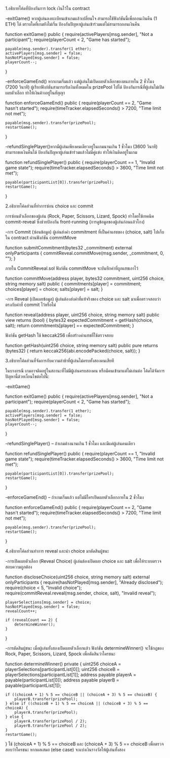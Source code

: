 1.อธิบายโค้ดที่ป้องกันการ lock เงินไว้ใน contract

-exitGame() หากผู้เล่นลงทะเบียนเข้าเกมแล้วเปลี่ยนใจ สามารถใช้ฟังก์ชันนี้เพื่อถอนเงินคืน (1 ETH) ได้ ตราบใดที่เกมยังไม่เริ่ม
ป้องกันปัญหาผู้เล่นเข้าร่วมแต่ไม่สามารถถอนเงินคืน


function exitGame() public {
    require(activePlayers[msg.sender], "Not a participant");
    require(playerCount < 2, "Game has started");
    
    payable(msg.sender).transfer(1 ether);
    activePlayers[msg.sender] = false;
    hasNotPlayed[msg.sender] = false;
    playerCount--;
}


-enforceGameEnd() หากเกมเริ่มแล้ว แต่ผู้เล่นไม่เปิดเผยตัวเลือกของตนภายใน 2 ชั่วโมง (7200 วินาที) ผู้เรียกฟังก์ชันสามารถรับเงินทั้งหมดใน prizePool ไปได้
ป้องกันกรณีที่ผู้เล่นไม่เปิดเผยตัวเลือก ทำให้เงินค้างอยู่ในสัญญา

function enforceGameEnd() public {
    require(playerCount == 2, "Game hasn't started");
    require(timeTracker.elapsedSeconds() > 7200, "Time limit not met");
   
    payable(msg.sender).transfer(prizePool);
    restartGame();
}


-refundSinglePlayer()หากมีผู้เล่นเพียงคนเดียวอยู่ในเกมนานเกิน 1 ชั่วโมง (3600 วินาที) สามารถขอเงินคืนได้
ป้องกันปัญหาผู้เล่นเข้าร่วมแล้วไม่มีคู่แข่ง ทำให้เงินติดอยู่ในเกม

function refundSinglePlayer() public {
    require(playerCount == 1, "Invalid game state");
    require(timeTracker.elapsedSeconds() > 3600, "Time limit not met");
   
    payable(participantList[0]).transfer(prizePool);
    restartGame();
}




2.อธิบายโค้ดส่วนที่ทำการซ่อน choice และ commit

การซ่อนตัวเลือกของผู้เล่น (Rock, Paper, Scissors, Lizard, Spock) ทำโดยใช้เทคนิค commit-reveal ซึ่งช่วยป้องกัน front-running (การดูข้อมูลของผู้เล่นก่อนแล้วโกง)

-การ Commit (ซ่อนข้อมูล)
ผู้เล่นส่งค่า commitment ที่เป็นค่าแฮชของ (choice, salt) ไปเก็บใน contract ผ่านฟังก์ชัน commitMove

function submitCommitment(bytes32 _commitment) external onlyParticipants {
    commitReveal.commitMove(msg.sender, _commitment, 0, "");
}

ภายใน CommitReveal.sol ฟังก์ชัน commitMove จะบันทึกค่าที่ถูกแฮชเอาไว้

function commitMove(address player, bytes32 commitment, uint256 choice, string memory salt) public {
    commitments[player] = commitment;
    choices[player] = choice;
    salts[player] = salt;
}

-การ Reveal (เปิดเผยข้อมูล)
ผู้เล่นต้องส่งค่าที่แท้จริงของ choice และ salt มาเพื่อตรวจสอบว่าตรงกับค่าที่ commit ไว้หรือไม่

function reveal(address player, uint256 choice, string memory salt) public view returns (bool) {
    bytes32 expectedCommitment = getHash(choice, salt);
    return commitments[player] == expectedCommitment;
}

ฟังก์ชัน getHash ใช้ keccak256 เพื่อสร้างค่าแฮชที่ใช้ตรวจสอบ

function getHash(uint256 choice, string memory salt) public pure returns (bytes32) {
    return keccak256(abi.encodePacked(choice, salt));
}




3.อธิบายโค้ดส่วนที่จัดการกับความล่าช้าที่ผู้เล่นไม่ครบทั้งสองคนเสียที

ในบางกรณี เกมอาจติดอยู่ในสถานะที่ไม่มีผู้เล่นครบสองคน หรือมีคนเข้ามาแต่ไม่เล่นต่อ โค้ดได้จัดการปัญหานี้ด้วยเงื่อนไขต่อไปนี้:

-exitGame() 

function exitGame() public {
    require(activePlayers[msg.sender], "Not a participant");
    require(playerCount < 2, "Game has started");

    payable(msg.sender).transfer(1 ether);
    activePlayers[msg.sender] = false;
    hasNotPlayed[msg.sender] = false;
    playerCount--;
}

-refundSinglePlayer() – ถ้าเกมค้างนานเกิน 1 ชั่วโมง และมีแค่ผู้เล่นคนเดียว

function refundSinglePlayer() public {
    require(playerCount == 1, "Invalid game state");
    require(timeTracker.elapsedSeconds() > 3600, "Time limit not met");

    payable(participantList[0]).transfer(prizePool);
    restartGame();
}

-enforceGameEnd() – ถ้าเกมเริ่มแล้ว แต่ไม่มีใครเปิดเผยตัวเลือกภายใน 2 ชั่วโมง

function enforceGameEnd() public {
    require(playerCount == 2, "Game hasn't started");
    require(timeTracker.elapsedSeconds() > 7200, "Time limit not met");

    payable(msg.sender).transfer(prizePool);
    restartGame();
}



4.อธิบายโค้ดส่วนทำการ reveal และนำ choice มาตัดสินผู้ชนะ

-การเปิดเผยตัวเลือก (Reveal Choice)
ผู้เล่นต้องเปิดเผย choice และ salt เพื่อให้ระบบตรวจสอบความถูกต้อง

function discloseChoice(uint256 choice, string memory salt) external onlyParticipants {
    require(hasNotPlayed[msg.sender], "Already disclosed");
    require(choice < 5, "Invalid choice");
    require(commitReveal.reveal(msg.sender, choice, salt), "Invalid reveal");

    playerSelections[msg.sender] = choice;
    hasNotPlayed[msg.sender] = false;
    revealCount++;

    if (revealCount == 2) {
        determineWinner();
    }
}

-การตัดสินผู้ชนะ
เมื่อผู้เล่นทั้งสองเปิดเผยตัวเลือกแล้ว ฟังก์ชัน determineWinner() จะใช้กฎของ Rock, Paper, Scissors, Lizard, Spock เพื่อตัดสินว่าใครชนะ

function determineWinner() private {
    uint256 choiceA = playerSelections[participantList[0]];
    uint256 choiceB = playerSelections[participantList[1]];
    address payable playerA = payable(participantList[0]);
    address payable playerB = payable(participantList[1]);

    if ((choiceA + 1) % 5 == choiceB || (choiceA + 3) % 5 == choiceB) {
        playerB.transfer(prizePool);
    } else if ((choiceB + 1) % 5 == choiceA || (choiceB + 3) % 5 == choiceA) {
        playerA.transfer(prizePool);
    } else {
        playerA.transfer(prizePool / 2);
        playerB.transfer(prizePool / 2);
    }
    restartGame();
}
ใช้ (choiceA + 1) % 5 == choiceB และ (choiceA + 3) % 5 == choiceB เพื่อตรวจสอบว่าใครชนะ
หากผลเสมอ (else case) จะแบ่งเงินรางวัลให้ผู้เล่นทั้งสอง
